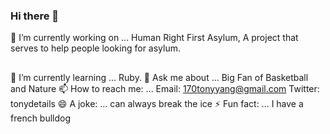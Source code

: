 ### Hi there 👋


🔭 I’m currently working on ... Human Right First Asylum, A project that serves to help people looking for asylum.
##
🌱 I’m currently learning ... Ruby.
💬 Ask me about ... Big Fan of Basketball and Nature
📫 How to reach me: ... Email: 170tonyyang@gmail.com Twitter: tonydetails
😄 A joke: ... can always break the ice
⚡ Fun fact: ... I have a french bulldog

